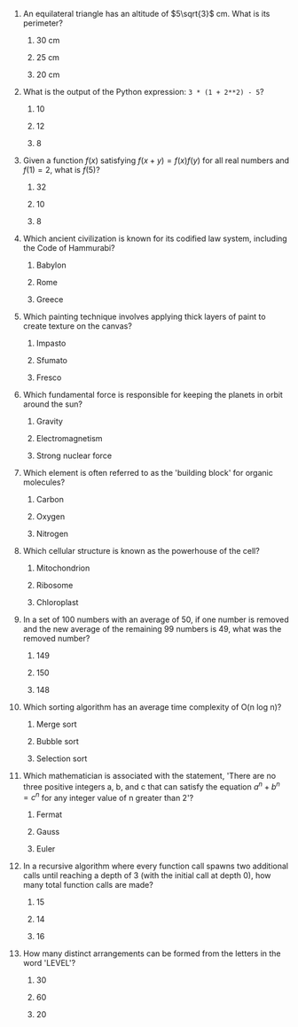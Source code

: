 1. An equilateral triangle has an altitude of $5\sqrt{3}$ cm. What is its perimeter?


    1. 30 cm


    2. 25 cm


    3. 20 cm


2. What is the output of the Python expression: `3 * (1 + 2**2) - 5`?


    1. 10


    2. 12


    3. 8


3. Given a function $f(x)$ satisfying $f(x+y)=f(x)f(y)$ for all real numbers and $f(1)=2$, what is $f(5)$?


    1. 32


    2. 10


    3. 8


4. Which ancient civilization is known for its codified law system, including the Code of Hammurabi?


    1. Babylon


    2. Rome


    3. Greece


5. Which painting technique involves applying thick layers of paint to create texture on the canvas?


    1. Impasto


    2. Sfumato


    3. Fresco


6. Which fundamental force is responsible for keeping the planets in orbit around the sun?


    1. Gravity


    2. Electromagnetism


    3. Strong nuclear force


7. Which element is often referred to as the 'building block' for organic molecules?


    1. Carbon


    2. Oxygen


    3. Nitrogen


8. Which cellular structure is known as the powerhouse of the cell?


    1. Mitochondrion


    2. Ribosome


    3. Chloroplast


9. In a set of 100 numbers with an average of 50, if one number is removed and the new average of the remaining 99 numbers is 49, what was the removed number?


    1. 149


    2. 150


    3. 148


10. Which sorting algorithm has an average time complexity of O(n log n)?


    1. Merge sort


    2. Bubble sort


    3. Selection sort


11. Which mathematician is associated with the statement, 'There are no three positive integers a, b, and c that can satisfy the equation $a^n + b^n = c^n$ for any integer value of n greater than 2'?


    1. Fermat


    2. Gauss


    3. Euler


12. In a recursive algorithm where every function call spawns two additional calls until reaching a depth of 3 (with the initial call at depth 0), how many total function calls are made?


    1. 15


    2. 14


    3. 16


13. How many distinct arrangements can be formed from the letters in the word 'LEVEL'?


    1. 30


    2. 60


    3. 20

